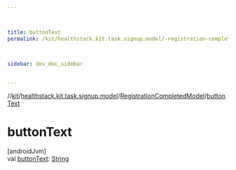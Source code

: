 ```yaml
---



title: buttonText
permalink: /kit/healthstack.kit.task.signup.model/-registration-completed-model/button-text.html



sidebar: dev_doc_sidebar


---
```




//[kit](/kit.html)/[healthstack.kit.task.signup.model](../index.html)/[RegistrationCompletedModel](index.html)/[buttonText](button-text.html)



# buttonText



[androidJvm]\
val [buttonText](button-text.html): [String](https://kotlinlang.org/api/latest/jvm/stdlib/kotlin/-string/index.html)






